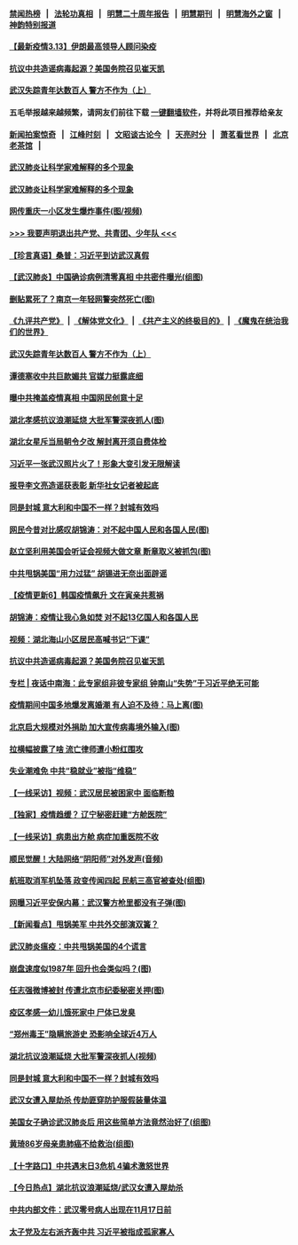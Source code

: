 #### [禁闻热榜](热点新闻.md?=0)  &nbsp;&nbsp;|&nbsp;&nbsp; [法轮功真相](https://github.com/gfw-breaker/truth/blob/master/README.md?=0) &nbsp;&nbsp;|&nbsp;&nbsp; [明慧二十周年报告](https://github.com/gfw-breaker/mh-reports/blob/master/README.md?=0) &nbsp;&nbsp;|&nbsp;&nbsp;[明慧期刊](https://github.com/gfw-breaker/mh-qikan) &nbsp;&nbsp;|&nbsp;&nbsp; [明慧海外之窗](https://github.com/gfw-breaker/mh-news/blob/master/README.md?=0) &nbsp;&nbsp;|&nbsp;&nbsp; [神韵特别报道](https://github.com/gfw-breaker/mh-news/blob/master/shenyun.md?=0)
#### [ 【最新疫情3.13】伊朗最高领导人顾问染疫](https://github.com/gfw-breaker/banned-news/blob/master/pages/nf4514/n11936755.md)
#### [ 抗议中共造谣病毒起源？美国务院召见崔天凯](https://github.com/gfw-breaker/banned-news/blob/master/pages/nf4514/n11938747.md)
#### [ 武汉失踪青年达数百人 警方不作为（上）](https://github.com/gfw-breaker/banned-news/blob/master/pages/nf4514/n11939304.md)
#### 五毛举报越来越频繁，请网友们前往下载 [一键翻墙软件](https://github.com/gfw-breaker/ssr-accounts)，并将此项目推荐给亲友
#### [新闻拍案惊奇](https://github.com/gfw-breaker/banned-news/blob/master/pages/link4.md) &nbsp;&nbsp;|&nbsp;&nbsp; [江峰时刻](https://github.com/gfw-breaker/banned-news/blob/master/pages/link4.md) &nbsp;&nbsp;|&nbsp;&nbsp; [文昭谈古论今](https://github.com/gfw-breaker/banned-news/blob/master/pages/link4.md) &nbsp;&nbsp;|&nbsp;&nbsp; [天亮时分](https://github.com/gfw-breaker/banned-news/blob/master/pages/link4.md) &nbsp;&nbsp;|&nbsp;&nbsp; [萧茗看世界](https://github.com/gfw-breaker/banned-news/blob/master/pages/link4.md) &nbsp;&nbsp;|&nbsp;&nbsp; [北京老茶馆](https://github.com/gfw-breaker/banned-news/blob/master/pages/link4.md) &nbsp;&nbsp;|&nbsp;&nbsp; 
#### [ 武汉肺炎让科学家难解释的多个现象](https://github.com/gfw-breaker/banned-news/blob/master/pages/nsc413/n11938553.md)
#### [ 武汉肺炎让科学家难解释的多个现象](https://github.com/gfw-breaker/banned-news/blob/master/pages/nf4514/n11938553.md)
#### [ 网传重庆一小区发生爆炸事件(图/视频)](https://github.com/gfw-breaker/banned-news/blob/master/pages/p1/926152.md)
#### [>>> 我要声明退出共产党、共青团、少年队 <<<](https://github.com/begood0513/goodnews/blob/master/quit/letter.md) 
#### [ 【珍言真语】桑普：习近平到访武汉真假](https://github.com/gfw-breaker/banned-news/blob/master/pages/nsc413/n11938896.md)
#### [ 【武汉肺炎】中国确诊病例清零真相 中共密件曝光(组图)](https://github.com/gfw-breaker/banned-news/blob/master/pages/p1/926189.md)
#### [ 删贴累死了？南京一年轻网警突然死亡(图)](https://github.com/gfw-breaker/banned-news/blob/master/pages/p1/926164.md)
#### [《九评共产党》](https://github.com/begood0513/9ping.md/blob/master/README.md) &nbsp;|&nbsp; [《解体党文化》](../../../../jtdwh.md/blob/master/README.md)  &nbsp;|&nbsp; [《共产主义的终极目的》](../../../../gczydzjmd.md/blob/master/README.md) &nbsp;|&nbsp; [《魔鬼在统治我们的世界》](../../../../mgztzwmdsj.md/blob/master/README.md) 
#### [ 武汉失踪青年达数百人 警方不作为（上）](https://github.com/gfw-breaker/banned-news/blob/master/pages/nsc413/n11939304.md)
#### [ 谭德塞收中共巨款媚共 官媒力挺露底细](https://github.com/gfw-breaker/banned-news/blob/master/pages/nsc413/n11939007.md)
#### [ 曝中共掩盖疫情真相 中国网民创意十足](https://github.com/gfw-breaker/banned-news/blob/master/pages/nsc413/n11939039.md)
#### [ 湖北孝感抗议浪潮延烧 大批军警深夜抓人(图)](https://github.com/gfw-breaker/banned-news/blob/master/pages/p1/926201.md)
#### [ 湖北女星斥当局朝令夕改 解封离开须自费体检](https://github.com/gfw-breaker/banned-news/blob/master/pages/nsc413/n11938864.md)
#### [ 习近平一张武汉照片火了！形象大变引发无限解读](https://github.com/gfw-breaker/banned-news/blob/master/pages/prog1138/a102797754.md)
#### [ 报导李文亮造谣获表彰 新华社女记者被起底](https://github.com/gfw-breaker/banned-news/blob/master/pages/nsc413/n11939689.md)
#### [ 同是封城 意大利和中国不一样？封城有效吗](https://github.com/gfw-breaker/banned-news/blob/master/pages/nf4514/n11938855.md)
#### [ 网民今昔对比感叹胡锦涛：对不起中国人民和各国人民(图)](https://github.com/gfw-breaker/banned-news/blob/master/pages/p2/926125.md)
#### [ 赵立坚利用美国会听证会视频大做文章 断章取义被抓包(图)](https://github.com/gfw-breaker/banned-news/blob/master/pages/p1/926206.md)
#### [ 中共甩锅美国“用力过猛” 胡锡进无奈出面辟谣](https://github.com/gfw-breaker/banned-news/blob/master/pages/prog204/a102799057.md)
#### [ 【疫情更新6】韩国疫情飙升 文在寅亲共惹祸](https://github.com/gfw-breaker/banned-news/blob/master/pages/prog204/a102795918.md)
#### [ 胡锦涛：疫情让我心急如焚 对不起13亿国人和各国人民](https://github.com/gfw-breaker/banned-news/blob/master/pages/prog1138/a102798538.md)
#### [ 视频：湖北海山小区居民高喊书记“下课”](https://github.com/gfw-breaker/banned-news/blob/master/pages/nsc413/n11938914.md)
#### [ 抗议中共造谣病毒起源？美国务院召见崔天凯](https://github.com/gfw-breaker/banned-news/blob/master/pages/nsc413/n11938747.md)
#### [ 专栏 | 夜话中南海：此专家组非彼专家组 钟南山“失势”于习近平绝无可能](https://github.com/gfw-breaker/banned-news/blob/master/pages/yehuazhongnanhai/gx-03132020151908.md)
#### [ 疫情期间中国多地爆发离婚潮 有人迫不及待：马上离(图)](https://github.com/gfw-breaker/banned-news/blob/master/pages/p1/926182.md)
#### [ 北京启大规模对外捐助 加大宣传病毒境外输入(图)](https://github.com/gfw-breaker/banned-news/blob/master/pages/p1/926114.md)
#### [ 拉横幅披露了啥 流亡律师遭小粉红围攻](https://github.com/gfw-breaker/banned-news/blob/master/pages/nsc413/n11939635.md)
#### [ 失业潮难免 中共“稳就业”被指“维稳”](https://github.com/gfw-breaker/banned-news/blob/master/pages/nsc413/n11938974.md)
#### [ 【一线采访】视频：武汉居民被困家中 面临断粮](https://github.com/gfw-breaker/banned-news/blob/master/pages/nsc413/n11938946.md)
#### [ 【独家】疫情趋缓？ 辽宁秘密赶建“方舱医院”](https://github.com/gfw-breaker/banned-news/blob/master/pages/prog204/a102799491.md)
#### [ 【一线采访】病患出方舱 病症加重医院不收](https://github.com/gfw-breaker/banned-news/blob/master/pages/nf4514/n11938627.md)
#### [ 顺民觉醒！大陆网络“阴阳师”对外发声(音频)](https://github.com/gfw-breaker/banned-news/blob/master/pages/prog204/a102799542.md)
#### [ 航班取消军机坠落 政变传闻四起 民航三高官被查处(组图)](https://github.com/gfw-breaker/banned-news/blob/master/pages/p2/926097.md)
#### [ 网曝习近平安保内幕：武汉警方枪里都没有子弹(图)](https://github.com/gfw-breaker/banned-news/blob/master/pages/p2/926007.md)
#### [ 【新闻看点】甩锅美军 中共外交部演双簧？](https://github.com/gfw-breaker/banned-news/blob/master/pages/nsc413/n11938828.md)
#### [ 武汉肺炎瘟疫：中共甩锅美国的4个谎言](https://github.com/gfw-breaker/banned-news/blob/master/pages/nf4514/n11938370.md)
#### [ 崩盘速度似1987年 回升也会类似吗？(图)](https://github.com/gfw-breaker/banned-news/blob/master/pages/p5/926092.md)
#### [ 任志强微博被封 传遭北京市纪委秘密关押(图)](https://github.com/gfw-breaker/banned-news/blob/master/pages/p2/926188.md)
#### [ 疫区孝感一幼儿饿死家中 尸体已发臭](https://github.com/gfw-breaker/banned-news/blob/master/pages/nsc413/n11940124.md)
#### [ “郑州毒王”隐瞒旅游史 恐影响全球近4万人](https://github.com/gfw-breaker/banned-news/blob/master/pages/nsc413/n11940024.md)
#### [ 湖北抗议浪潮延烧 大批军警深夜抓人(视频)](https://github.com/gfw-breaker/banned-news/blob/master/pages/prog204/a102799400.md)
#### [ 同是封城 意大利和中国不一样？封城有效吗](https://github.com/gfw-breaker/banned-news/blob/master/pages/nsc413/n11938855.md)
#### [ 武汉女遭入屋劫杀 传劫匪穿防护服假装量体温](https://github.com/gfw-breaker/banned-news/blob/master/pages/prog204/a102799427.md)
#### [ 美国女子确诊武汉肺炎后 用这些简单方法竟然治好了(组图)](https://github.com/gfw-breaker/banned-news/blob/master/pages/p3/926148.md)
#### [ 黄琦86岁母亲患肺癌不给救治(组图)](https://github.com/gfw-breaker/banned-news/blob/master/pages/p2/925402.md)
#### [ 【十字路口】中共遇末日3危机 4骗术激怒世界](https://github.com/gfw-breaker/banned-news/blob/master/pages/nsc413/n11939218.md)
#### [ 【今日热点】湖北抗议浪潮延烧/武汉女遭入屋劫杀](https://github.com/gfw-breaker/banned-news/blob/master/pages/prog204/a102799516.md)
#### [ 中共内部文件：武汉零号病人出现在11月17日前](https://github.com/gfw-breaker/banned-news/blob/master/pages/prog204/a102798878.md)
#### [ 太子党及左右派齐轰中共 习近平被指成孤家寡人](https://github.com/gfw-breaker/banned-news/blob/master/pages/prog1138/a102797317.md)
